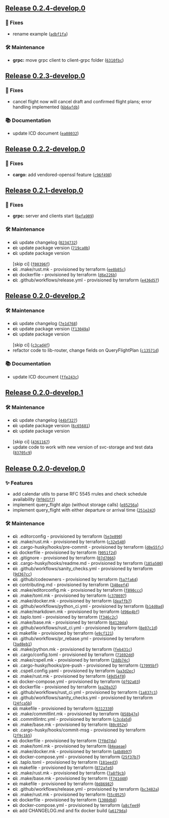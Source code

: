 ## [Release 0.2.4-develop.0](https://github.com/Arrow-air/svc-scheduler/releases/tag/v0.2.4-develop.0)

### 🐛 Fixes

- rename example ([`adbf1fa`](https://github.com/Arrow-air/svc-scheduler/commit/adbf1faf5de925bcee2ce686d6a52c52fe72c255))

### 🛠 Maintenance

-  **grpc:** move grpc client to client-grpc folder ([`6310fbc`](https://github.com/Arrow-air/svc-scheduler/commit/6310fbc152acd1d601d4b5b494f7b1c56435025c))

## [Release 0.2.3-develop.0](https://github.com/Arrow-air/svc-scheduler/releases/tag/v0.2.3-develop.0)

### 🐛 Fixes

- cancel flight now will cancel draft and confirmed flight plans; error handling implemented ([`6b6afdb`](https://github.com/Arrow-air/svc-scheduler/commit/6b6afdb545007c686f831c6cb34803d23e3720b8))

### 📚 Documentation

- update ICD document ([`ea08032`](https://github.com/Arrow-air/svc-scheduler/commit/ea08032666b9e60112414076f10001c19e1f9f23))

## [Release 0.2.2-develop.0](https://github.com/Arrow-air/svc-scheduler/releases/tag/v0.2.2-develop.0)

### 🐛 Fixes

-  **cargo:** add vendored-openssl feature ([`c96f498`](https://github.com/Arrow-air/svc-scheduler/commit/c96f498464f504716eb19bd2d1c44650785cef1e))

## [Release 0.2.1-develop.0](https://github.com/Arrow-air/svc-scheduler/releases/tag/v0.2.1-develop.0)

### 🐛 Fixes

-  **grpc:** server and clients start ([`6efa909`](https://github.com/Arrow-air/svc-scheduler/commit/6efa909a1953796cb712a9f878de9f8cdd8b66ba))

### 🛠 Maintenance

-  **ci:** update changelog ([`0234732`](https://github.com/Arrow-air/svc-scheduler/commit/023473211a26c1ad9378c771cedeaf96251bba62))
-  **ci:** update package version ([`719ca0b`](https://github.com/Arrow-air/svc-scheduler/commit/719ca0bdf1fad038279dce4efae9eb51e447466c))
-  **ci:** update package version<br/><br/>[skip ci] ([`f00396f`](https://github.com/Arrow-air/svc-scheduler/commit/f00396ffc79b8466b337ea36b75c325704db980c))
-  **ci:** .make/rust.mk - provisioned by terraform ([`ee8b85c`](https://github.com/Arrow-air/svc-scheduler/commit/ee8b85c26efe6e686aa8ca2ae9dcd931dd57f1a2))
-  **ci:** dockerfile - provisioned by terraform ([`d6e226b`](https://github.com/Arrow-air/svc-scheduler/commit/d6e226b670bee08a79675917b77e5e41f4665ccd))
-  **ci:** .github/workflows/release.yml - provisioned by terraform ([`e436d57`](https://github.com/Arrow-air/svc-scheduler/commit/e436d572e7561fd8996e961d5e561028adf79be6))

## [Release 0.2.0-develop.2](https://github.com/Arrow-air/svc-scheduler/releases/tag/v0.2.0-develop.2)

### 🛠 Maintenance

-  **ci:** update changelog ([`7e1d768`](https://github.com/Arrow-air/svc-scheduler/commit/7e1d7683b10479673e1652c8af3a4f54a744ed1d))
-  **ci:** update package version ([`f13049a`](https://github.com/Arrow-air/svc-scheduler/commit/f13049ae83fa18f713b95addf5c9d8555016fc5f))
-  **ci:** update package version<br/><br/>[skip ci] ([`c3cad4f`](https://github.com/Arrow-air/svc-scheduler/commit/c3cad4f9f73dd516db82eef5524b0c3b79e354b6))
- refactor code to lib-router, change fields on QueryFlightPlan ([`c13571d`](https://github.com/Arrow-air/svc-scheduler/commit/c13571d11c16112cb7dc3fd57afc489537322db7))

### 📚 Documentation

- update ICD document ([`ffe243c`](https://github.com/Arrow-air/svc-scheduler/commit/ffe243c365c3e2f90f9d4083b04af116d7fcf833))

## [Release 0.2.0-develop.1](https://github.com/Arrow-air/svc-scheduler/releases/tag/v0.2.0-develop.1)

### 🛠 Maintenance

-  **ci:** update changelog ([`44bf327`](https://github.com/Arrow-air/svc-scheduler/commit/44bf327bc02f5a05309e10fe9c43cf5efa083723))
-  **ci:** update package version ([`6c65681`](https://github.com/Arrow-air/svc-scheduler/commit/6c656810268afd35e0c3303af196e85f1c463462))
-  **ci:** update package version<br/><br/>[skip ci] ([`4361167`](https://github.com/Arrow-air/svc-scheduler/commit/43611676a4a4b372daf385492335719beda2031a))
- update code to work with new version of svc-storage and test data ([`83705c9`](https://github.com/Arrow-air/svc-scheduler/commit/83705c91a74c6615a4740f6761e9fb3597db3a58))

## [Release 0.2.0-develop.0](https://github.com/Arrow-air/svc-scheduler/releases/tag/v0.2.0-develop.0)

### ✨ Features

- add calendar utils to parse RFC 5545 rrules and check schedule availability ([`9f0d1f7`](https://github.com/Arrow-air/svc-scheduler/commit/9f0d1f72fb2db70d04563a5ba5d79b42b20f64a6))
- implement query_flight algo (without storage calls) ([`e85256a`](https://github.com/Arrow-air/svc-scheduler/commit/e85256a032403dc0ab5452f95352c3b1365bf2ed))
- implement query_flight with either departure or arrival time ([`251e242`](https://github.com/Arrow-air/svc-scheduler/commit/251e2424173aa87f49f4188a003b479348affc03))

### 🛠 Maintenance

-  **ci:** .editorconfig - provisioned by terraform ([`5e3e890`](https://github.com/Arrow-air/svc-scheduler/commit/5e3e8909ca9019d1a212b7c8d3daf807a48066a2))
-  **ci:** .make/rust.mk - provisioned by terraform ([`c32e540`](https://github.com/Arrow-air/svc-scheduler/commit/c32e540748be0a314e653938f685da438d474ad9))
-  **ci:** .cargo-husky/hooks/pre-commit - provisioned by terraform ([`d0e55fc`](https://github.com/Arrow-air/svc-scheduler/commit/d0e55fc4134d601e5f4173933fa401fa429311df))
-  **ci:** dockerfile - provisioned by terraform ([`9051f2d`](https://github.com/Arrow-air/svc-scheduler/commit/9051f2de6a1d5717d773702f4d19759154924d11))
-  **ci:** .gitignore - provisioned by terraform ([`07d7066`](https://github.com/Arrow-air/svc-scheduler/commit/07d70665682a12cb3e812471b7cc948c4a4fb9ce))
-  **ci:** .cargo-husky/hooks/readme.md - provisioned by terraform ([`185a500`](https://github.com/Arrow-air/svc-scheduler/commit/185a500026df443663c3a5ad41cdbb8c8805b84b))
-  **ci:** .github/workflows/sanity_checks.yml - provisioned by terraform ([`9d367cc`](https://github.com/Arrow-air/svc-scheduler/commit/9d367ccb14e853a8652e4eb36ca07466ab2c9201))
-  **ci:** .github/codeowners - provisioned by terraform ([`5a7fa64`](https://github.com/Arrow-air/svc-scheduler/commit/5a7fa641060877deca5e635bfc9ddd65cbcbee33))
-  **ci:** contributing.md - provisioned by terraform ([`340eef4`](https://github.com/Arrow-air/svc-scheduler/commit/340eef4a0b8d73b4996ea71ca880c286e500d059))
-  **ci:** .make/editorconfig.mk - provisioned by terraform ([`f890ccc`](https://github.com/Arrow-air/svc-scheduler/commit/f890ccc2649caa8b1817296d3f8c01d6d2e66e24))
-  **ci:** .make/toml.mk - provisioned by terraform ([`c378697`](https://github.com/Arrow-air/svc-scheduler/commit/c378697f5d9f1968cce37ff00177add220b615ec))
-  **ci:** .make/docker.mk - provisioned by terraform ([`deaffb7`](https://github.com/Arrow-air/svc-scheduler/commit/deaffb707f96d272830cc2eb953ea84b9f86e456))
-  **ci:** .github/workflows/python_ci.yml - provisioned by terraform ([`b14d0ad`](https://github.com/Arrow-air/svc-scheduler/commit/b14d0ad85cdd79c8d631c89e62e1cf88862688aa))
-  **ci:** .make/markdown.mk - provisioned by terraform ([`d96e4bf`](https://github.com/Arrow-air/svc-scheduler/commit/d96e4bf2d09bab2fcdb8c1ccf45e4bbb4a6701a3))
-  **ci:** .taplo.toml - provisioned by terraform ([`f346c2c`](https://github.com/Arrow-air/svc-scheduler/commit/f346c2cb9e7677a23ce87090d97f6947725c5b39))
-  **ci:** .make/base.mk - provisioned by terraform ([`64120da`](https://github.com/Arrow-air/svc-scheduler/commit/64120da58a0934b095a2118d6118e7b2af95d80b))
-  **ci:** .github/workflows/rust_ci.yml - provisioned by terraform ([`8e07c1d`](https://github.com/Arrow-air/svc-scheduler/commit/8e07c1d044d27adedd76f05b026fa3dec9cce097))
-  **ci:** makefile - provisioned by terraform ([`e9cf121`](https://github.com/Arrow-air/svc-scheduler/commit/e9cf121e9a22eb0648fa6d0e4c5ff80a784aea0a))
-  **ci:** .github/workflows/pr_rebase.yml - provisioned by terraform ([`3ad8eb1`](https://github.com/Arrow-air/svc-scheduler/commit/3ad8eb1930705e3c30e7c208eb6411f5e7c7eeae))
-  **ci:** .make/python.mk - provisioned by terraform ([`feb431c`](https://github.com/Arrow-air/svc-scheduler/commit/feb431cb8d3ac16ff77e8fec55c8020b890251a3))
-  **ci:** .cargo/config.toml - provisioned by terraform ([`71692dd`](https://github.com/Arrow-air/svc-scheduler/commit/71692ddcf710ad32e95e14e84707ea9f1adab211))
-  **ci:** .make/cspell.mk - provisioned by terraform ([`2ddb74c`](https://github.com/Arrow-air/svc-scheduler/commit/2ddb74c34c201385b4a79c6b66c0f09f3756d63c))
-  **ci:** .cargo-husky/hooks/pre-push - provisioned by terraform ([`17095bf`](https://github.com/Arrow-air/svc-scheduler/commit/17095bfe7870e8459e840b7d30046d65c04d1d76))
-  **ci:** .cspell.config.yaml - provisioned by terraform ([`aa3d2ec`](https://github.com/Arrow-air/svc-scheduler/commit/aa3d2ec207511ef5d030b739dfd5b30d235acc16))
-  **ci:** .make/rust.mk - provisioned by terraform ([`49d54f0`](https://github.com/Arrow-air/svc-scheduler/commit/49d54f032af404008e2e860aae26189004fa763c))
-  **ci:** docker-compose.yml - provisioned by terraform ([`4f92a03`](https://github.com/Arrow-air/svc-scheduler/commit/4f92a03392cc72c6aa381f27754209f085b35eef))
-  **ci:** dockerfile - provisioned by terraform ([`ea20a32`](https://github.com/Arrow-air/svc-scheduler/commit/ea20a323133a9677eda9db90b121752dcc551508))
-  **ci:** .github/workflows/rust_ci.yml - provisioned by terraform ([`1a837c1`](https://github.com/Arrow-air/svc-scheduler/commit/1a837c14e6dd789b31ee9d36a8733d5c96719b75))
-  **ci:** .github/workflows/sanity_checks.yml - provisioned by terraform ([`24fca5b`](https://github.com/Arrow-air/svc-scheduler/commit/24fca5b02eb41d82ad59ad1792f35fc0ec4c4f03))
-  **ci:** makefile - provisioned by terraform ([`6312330`](https://github.com/Arrow-air/svc-scheduler/commit/63123308b95dfd8146042cfcfc4284a0337beed5))
-  **ci:** .make/commitlint.mk - provisioned by terraform ([`858b47e`](https://github.com/Arrow-air/svc-scheduler/commit/858b47e27d6663bd379be17c008b5bbe0542011a))
-  **ci:** .commitlintrc.yml - provisioned by terraform ([`c3cda5d`](https://github.com/Arrow-air/svc-scheduler/commit/c3cda5d92956c4d957a7a7e0879ed90e2e73a404))
-  **ci:** .make/base.mk - provisioned by terraform ([`80c052e`](https://github.com/Arrow-air/svc-scheduler/commit/80c052ed2f8c3e9b441603632c0d2688fb08c3f9))
-  **ci:** .cargo-husky/hooks/commit-msg - provisioned by terraform ([`2f9c1b5`](https://github.com/Arrow-air/svc-scheduler/commit/2f9c1b5df39162f552ba2aa478051a23363b683b))
-  **ci:** dockerfile - provisioned by terraform ([`7f0d7da`](https://github.com/Arrow-air/svc-scheduler/commit/7f0d7da5bced7150f364c535182e0e05ed37ea14))
-  **ci:** .make/toml.mk - provisioned by terraform ([`84eaeae`](https://github.com/Arrow-air/svc-scheduler/commit/84eaeae8a126d045689c38a78f71e3cd62c64d91))
-  **ci:** .make/docker.mk - provisioned by terraform ([`a4b8b97`](https://github.com/Arrow-air/svc-scheduler/commit/a4b8b97e1e33fa693f5559b62f22615651944c0b))
-  **ci:** docker-compose.yml - provisioned by terraform ([`25f37b7`](https://github.com/Arrow-air/svc-scheduler/commit/25f37b76fdbff5404c6050c911aaa1fe9cb53cb5))
-  **ci:** .taplo.toml - provisioned by terraform ([`181eed3`](https://github.com/Arrow-air/svc-scheduler/commit/181eed37d4622456a12e7a9e841a177d7108ca75))
-  **ci:** makefile - provisioned by terraform ([`872afe6`](https://github.com/Arrow-air/svc-scheduler/commit/872afe623b5392c8f4b03a55eb80f42afbc7bdf7))
-  **ci:** .make/rust.mk - provisioned by terraform ([`7a8f9cb`](https://github.com/Arrow-air/svc-scheduler/commit/7a8f9cb030a17b1bb23a0b46256c474997b66247))
-  **ci:** .make/base.mk - provisioned by terraform ([`f741d48`](https://github.com/Arrow-air/svc-scheduler/commit/f741d48af627dab0cdcb1de8de4d34f7d98f8190))
-  **ci:** makefile - provisioned by terraform ([`0d86982`](https://github.com/Arrow-air/svc-scheduler/commit/0d869827ad4eac3453f03761cd005f432593fc15))
-  **ci:** .github/workflows/release.yml - provisioned by terraform ([`bc3482a`](https://github.com/Arrow-air/svc-scheduler/commit/bc3482a5c96f47c3cf29b3d3acf6ec8a00d09a8f))
-  **ci:** .make/rust.mk - provisioned by terraform ([`55c0525`](https://github.com/Arrow-air/svc-scheduler/commit/55c0525bb7419264d23c34019114d702cbd4fb31))
-  **ci:** dockerfile - provisioned by terraform ([`1308db8`](https://github.com/Arrow-air/svc-scheduler/commit/1308db88c6324a6e25be45c303e6afe62d645b65))
-  **ci:** docker-compose.yml - provisioned by terraform ([`a8cfee9`](https://github.com/Arrow-air/svc-scheduler/commit/a8cfee9e72997240591586a4fcc39db4eb5afb53))
-  **ci:** add CHANGELOG.md and fix docker build ([`a6179da`](https://github.com/Arrow-air/svc-scheduler/commit/a6179dac227a5b6c943b869893ebbbf345960674))
